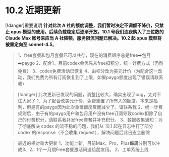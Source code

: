 # 10.2  近期更新



[!danger]重要说明
**针对此次 A 社的额度调整，我们暂时决定不调额不降价，只禁止 opus 模型的使用，后续负载稳定后逐渐开放。10.1 号我们连夜购入了三位数的 Claude Max 账号来应当 A 社降额，服务限流问题已解决。10.2 起 opus 模型将被重定向至 sonnet-4.5**。

>1、free套餐和包月套餐已可以共存，现在的消费顺序总是free➡️包月➡️paygo
>2、配合1，目前codex会优先从free扣积分，统一计费方式（仍然免费）
>3、codex免费活动已恢复
>4、由积分改为美元计价（为配合这一改动，我们免费为所有订阅恢复到了上限，如果paygo额度出现了错误请联系我）

>[!danger] 此次更新已发现的问题，调整比较大，确实出现了bug，太对不住大家了
>1、为了配合改美元计价，免费重置了所有人的额度，本来是福利，但是有的paygo因为此次重置额度反而减少了。请联系我
>2、统一计费规则后，由于有的paygo用户和包月用户没有free订阅导致codex扣除了自己的付费积分，请联系我补发free套餐并补充积分。
>3、数据收集通知：为了彻底解决 codex 的流不稳的问题，我们从 10.1 起在日志中打了部分 codex 的response（不会收集 request），解决问题后此日志会删除

>最近的相对重大更新
>1、功能上新，目前Max，Pro，Plus**每周**分别可以生成3、2、1个一月期Free套餐激活码送给朋友用。
>2、工单系统上线

